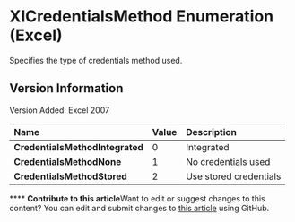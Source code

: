 
# XlCredentialsMethod Enumeration (Excel)

Specifies the type of credentials method used.


## Version Information

Version Added: Excel 2007 



|**Name**|**Value**|**Description**|
|:-----|:-----|:-----|
| **CredentialsMethodIntegrated**|0|Integrated|
| **CredentialsMethodNone**|1|No credentials used|
| **CredentialsMethodStored**|2|Use stored credentials|

****   **Contribute to this article**Want to edit or suggest changes to this content? You can edit and submit changes to  [this article](https://github.com/jhershey00/VBA_Excel_Test/OpenXMLCon/articles/6d31e757-62e3-300b-077f-9fa89426c6eb.md) using GitHub.

